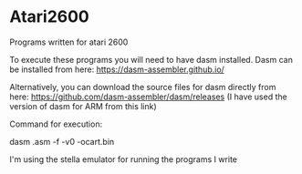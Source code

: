 # Atari2600
Programs written for atari 2600

To execute these programs you will need to have dasm installed. Dasm can be installed from here: https://dasm-assembler.github.io/

Alternatively, you can download the source files for dasm directly from here: https://github.com/dasm-assembler/dasm/releases (I have used the version of dasm for ARM from this link)


Command for execution:

dasm <filename>.asm -f -v0 -ocart.bin

I'm using the stella emulator for running the programs I write  
  
